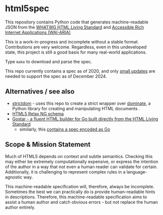 html5spec
================================================================================

This repository contains Python code that generates machine-readable JSON
from the [WHATWG HTML Living Standard](https://html.spec.whatwg.org/multipage/)
and [Accessible Rich Internet Applications (WAI-ARIA)](https://w3c.github.io/aria/)

This is a work-in-progress and incomplete without a stable format.
Contributions are very welcome. Regardless, even in this undeveloped state,
this project is still a good basis for many real-world applications.

Type `make` to download and parse the spec.

This repo currently contains a spec as of 2020, and only
[small updates](https://github.com/tawesoft/html5spec/issues/6)
are needed to support the spec as of December 2024.


Alternatives / see also
------------------------

* [strictdom](https://github.com/tawesoft/strictdom) - uses this repo to create a strict wrapper over [dominate](https://github.com/Knio/dominate), a Python library for creating and manipulating HTML documents .
* [HTML5 Relax NG schema](https://github.com/unsoup/validator/tree/gh-pages/schema-release/html5)
* [Gostar - a fluent HTML builder for Go built directly from the HTML Living Standard](https://github.com/delaneyj/gostar)
    + similarly, this [contains a spec encoded as Go](https://github.com/delaneyj/gostar/blob/main/cfg/spec_html.go)


Scope & Mission Statement
--------------------------------------------------------------------------------

Much of HTML5 depends on context and subtle semantics. Checking this may either
be extremely computationally expensive, or express the intention of the author
in a way that not even a human reader can validate for certain. Additionally,
it is challenging to represent complex rules in a language-agnostic way.

This machine-readable specification will, therefore, always be incomplete.
Sometimes the best we can practically do is provide human-readable hints in
descriptions. Therefore, this machine-readable specification aims to assist a
human author and catch obvious errors - but not replace the human author
entirely.



